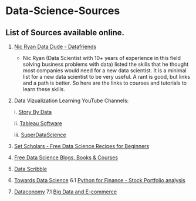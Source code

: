 # Data-Science-Sources

## List of Sources available online.

1. [Nic Ryan Data Dude - Datafriends](https://www.datafriends.rocks/single-post/2018/03/06/8020-Data-Science)
   -  Nic Ryan (Data Scientist with 10+ years of experience in this field solving business problems with data) listed the skills that he thought most companies would need for a new data scientist. It is a minimal list for a new data          scientist to be very useful. A rant is good, but links and a path is better. So here are the links to courses and tutorials to learn        these skills. 
   
2. Data Vizualization Learning YouTube Channels:


    i. [Story By Data](https://www.youtube.com/channel/UCU9GTVEPqlSNRDHypVf3BRw/playlists)
    
    
    ii. [Tableau Software](https://www.youtube.com/channel/UCWGrtxO6JrPSDUcgp3Qm_Gw)
    
    
    iii. [SuperDataScience](https://www.youtube.com/channel/UCHBWJGoZMkhJyElgvuN1U1w)
 
3. [Set Scholars - Free Data Science Recipes for Beginners](https://setscholars.com/)


4. [Free Data Science Blogs, Books & Courses](https://phoenixts.com/blog/free-data-science-blogs-books-and-courses/)

5. [Data Scribble](http://www.datascribble.com/)

6. [Towards Data Science](https://towardsdatascience.com/)
             6.1 [Python for Finance - Stock Portfolio analysis](https://towardsdatascience.com/python-for-finance-stock-portfolio-analyses-6da4c3e61054)
             
             
 7. [Dataconomy](http://dataconomy.com/)
             7.1 [Big Data and E-commerce](http://dataconomy.com/2018/02/5-ways-big-data-analytics-will-impact-e-commerce-2018/?utm_content=69593379&utm_medium=social&utm_source=linkedin)
